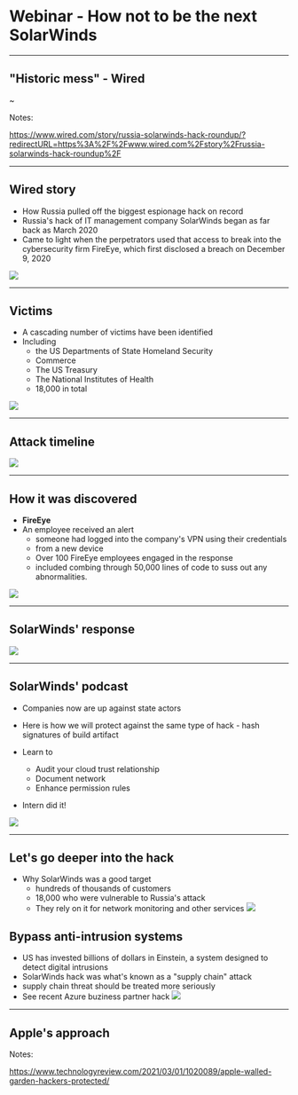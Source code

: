 # Webinar - How not to be the next SolarWinds

---

## "Historic mess" - Wired

~[](../images/solarwinds.jpg)

Notes:

https://www.wired.com/story/russia-solarwinds-hack-roundup/?redirectURL=https%3A%2F%2Fwww.wired.com%2Fstory%2Frussia-solarwinds-hack-roundup%2F

---

## Wired story

* How Russia pulled off the biggest espionage hack on record
* Russia's hack of IT management company SolarWinds began as far back as March 2020
* Came to light when the perpetrators used that access to break into the cybersecurity firm FireEye, which first disclosed a breach on December 9, 2020

![](../images/pexels-oliver-schmid-4394299.jpg)

---

## Victims

* A cascading number of victims have been identified
* Including 
    * the US Departments of State Homeland Security
    * Commerce
    * The US Treasury
    * The National Institutes of Health
    * 18,000 in total
    
![](../images/pexels-photo-114108.jpeg)    

---
    
## Attack timeline 
![](../images/timeline.png)

---

## How it was discovered

* **FireEye**
* An employee received an alert
    * someone had logged into the company's VPN using their credentials
    * from a new device
    * Over 100 FireEye employees engaged in the response
    * included combing through 50,000 lines of code to suss out any abnormalities.
    
![](../images/pexels-black-ice-1314544.jpg)

---    

## SolarWinds' response

![](../images/solarwinds-podcast.png)

---
## SolarWinds' podcast

* Companies now are up against state actors
* Here is how we will protect against the same type of hack - hash signatures of build artifact    
* Learn to
    * Audit your cloud trust relationship
    * Document network
    * Enhance permission rules
    
* Intern did it!
    
![](../images/pexels-anders-kristensen-447570.jpg)

---

## Let's go deeper into the hack

* Why SolarWinds was a good target
    * hundreds of thousands of customers
    * 18,000 who were vulnerable to Russia's attack
    * They rely on it for network monitoring and other services
![](../images/pexels-clem-onojeghuo-375889.jpg)
    
## Bypass anti-intrusion systems

* US has invested billions of dollars in Einstein, a system designed to detect digital intrusions
* SolarWinds hack was what's known as a "supply chain" attack
* supply chain threat should be treated more seriously
* See recent Azure buziness partner hack
![](../images/pexels-photomix-company-226746.jpg)

---


## Apple's approach


Notes:

https://www.technologyreview.com/2021/03/01/1020089/apple-walled-garden-hackers-protected/